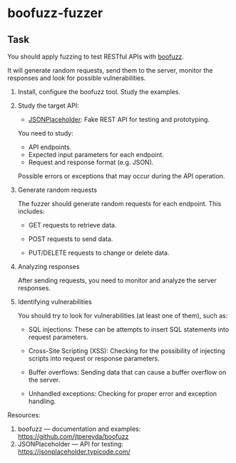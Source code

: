 boofuzz-fuzzer
==============

Task
----

You should apply fuzzing to test RESTful APIs with [boofuzz](https://github.com/jtpereyda/boofuzz).

It will generate random requests, send them to the server, monitor the responses
and look for possible vulnerabilities.

1.  Install, configure the boofuzz ​​tool. Study the examples.

2.  Study the target API:

    - [JSONPlaceholder](https://jsonplaceholder.typicode.com/): Fake REST API for testing and prototyping.

    You need to study:

    - API endpoints.
    - Expected input parameters for each endpoint.
    - Request and response format (e.g. JSON).

    Possible errors or exceptions that may occur during the API operation.

3.  Generate random requests

    The fuzzer should generate random requests for each endpoint. This includes:

    -   GET requests to retrieve data.

    -   POST requests to send data.

    -   PUT/DELETE requests to change or delete data.

4.  Analyzing responses

    After sending requests, you need to monitor and analyze the server responses.

5. Identifying vulnerabilities

    You should try to look for vulnerabilities (at least one of them), such as:

    -   SQL injections: These can be attempts to insert SQL statements into request parameters.

    -   Cross-Site Scripting (XSS): Checking for the possibility of injecting scripts
        into request or response parameters.

    -   Buffer overflows: Sending data that can cause a buffer overflow on the server.

    -   Unhandled exceptions: Checking for proper error and exception handling.

Resources:

1.  boofuzz ​​— documentation and examples: https://github.com/jtpereyda/boofuzz
2.  JSONPlaceholder — API for testing: https://jsonplaceholder.typicode.com/